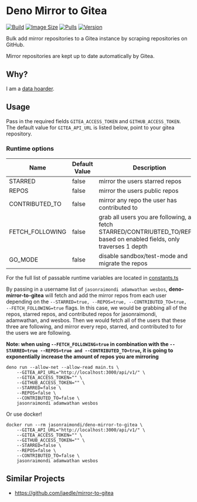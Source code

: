 # Deno Mirror to Gitea

[![Build](https://img.shields.io/docker/cloud/build/jasonraimondi/deno-mirror-to-gitea?style=flat-square)](https://hub.docker.com/r/jasonraimondi/deno-mirror-to-gitea/)
[![Image Size](https://img.shields.io/docker/image-size/jasonraimondi/deno-mirror-to-gitea?style=flat-square)](https://hub.docker.com/r/jasonraimondi/deno-mirror-to-gitea/)
[![Pulls](https://img.shields.io/docker/pulls/jasonraimondi/deno-mirror-to-gitea?style=flat-square)](https://hub.docker.com/r/jasonraimondi/deno-mirror-to-gitea/)
[![Version](https://img.shields.io/docker/v/jasonraimondi/deno-mirror-to-gitea?style=flat-square)](https://hub.docker.com/r/jasonraimondi/deno-mirror-to-gitea/)

Bulk add mirror repositories to a Gitea instance by scraping repositories on GitHub. 

Mirror repositories are kept up to date automatically by Gitea.

## Why?

I am a [data hoarder](https://www.reddit.com/r/DataHoarder/).

## Usage

Pass in the required fields `GITEA_ACCESS_TOKEN` and `GITHUB_ACCESS_TOKEN`. The default value for `GITEA_API_URL` is listed below, point to your gitea repository.

### Runtime options

| Name           | Default Value | Description |
|----------------|---------------| ------------|
|STARRED         | false         | mirror the users starred repos |
|REPOS           | false         | mirror the users public repos |
|CONTRIBUTED_TO  | false         | mirror any repo the user has contributed to  |
|FETCH_FOLLOWING | false         | grab all users you are following, and fetch STARRED/CONTRIUBTED_TO/REPOS based on enabled fields, only traverses 1 depth|
|GO_MODE         | false         | disable sandbox/test-mode and migrate the repos|

For the full list of passable runtime variables are located in [constants.ts](./src/constants.ts)

By passing in a username list of `jasonraimondi adamwathan wesbos`, **deno-mirror-to-gitea** will fetch and add the mirror repos from each user depending on the `--STARRED=true, --REPOS=true, --CONTRIBUTED_TO=true, --FETCH_FOLLOWING=true` flags. In this case, we would be grabbing all of the repos, starred repos, and contributed repos for jasonraimondi, adamwathan, and wesbos. Then we would fetch all of the users that these three are following, and mirror every repo, starred, and contributed to for the users we are following.  

**Note: when using `--FETCH_FOLLOWING=true` in combination with the `--STARRED=true --REPOS=true and --CONTRIBUTED_TO=true`, it is going to exponentially increase the amount of repos you are mirroring**

```
deno run --allow-net --allow-read main.ts \
    --GITEA_API_URL="http://localhost:3000/api/v1/" \
    --GITEA_ACCESS_TOKEN="" \
    --GITHUB_ACCESS_TOKEN="" \
    --STARRED=false \
    --REPOS=false \
    --CONTRIBUTED_TO=false \
    jasonraimondi adamwathan wesbos 
```

Or use docker!

```
docker run --rm jasonraimondi/deno-mirror-to-gitea \
    --GITEA_API_URL="http://localhost:3000/api/v1/" \
    --GITEA_ACCESS_TOKEN="" \
    --GITHUB_ACCESS_TOKEN="" \
    --STARRED=false \
    --REPOS=false \
    --CONTRIBUTED_TO=false \
    jasonraimondi adamwathan wesbos
```

## Similar Projects

* https://github.com/jaedle/mirror-to-gitea
